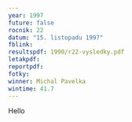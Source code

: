 ```yaml
---
year: 1997
future: false
rocnik: 22
datum: "15. listopadu 1997"
fblink: 
resultspdf: 1990/r22-vysledky.pdf
letakpdf:
reportpdf: 
fotky: 
winner: Michal Pavelka
wintime: 41.7
---
```

Hello